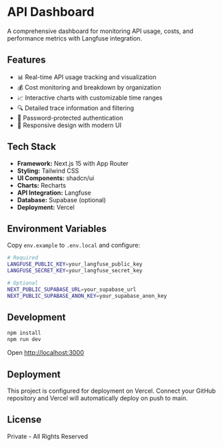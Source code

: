 # API Dashboard

A comprehensive dashboard for monitoring API usage, costs, and performance metrics with Langfuse integration.

## Features

- 📊 Real-time API usage tracking and visualization
- 💰 Cost monitoring and breakdown by organization
- 📈 Interactive charts with customizable time ranges
- 🔍 Detailed trace information and filtering
- 🔐 Password-protected authentication
- 📱 Responsive design with modern UI

## Tech Stack

- **Framework:** Next.js 15 with App Router
- **Styling:** Tailwind CSS
- **UI Components:** shadcn/ui
- **Charts:** Recharts
- **API Integration:** Langfuse
- **Database:** Supabase (optional)
- **Deployment:** Vercel

## Environment Variables

Copy `env.example` to `.env.local` and configure:

```bash
# Required
LANGFUSE_PUBLIC_KEY=your_langfuse_public_key
LANGFUSE_SECRET_KEY=your_langfuse_secret_key

# Optional
NEXT_PUBLIC_SUPABASE_URL=your_supabase_url
NEXT_PUBLIC_SUPABASE_ANON_KEY=your_supabase_anon_key
```

## Development

```bash
npm install
npm run dev
```

Open [http://localhost:3000](http://localhost:3000)

## Deployment

This project is configured for deployment on Vercel. Connect your GitHub repository and Vercel will automatically deploy on push to main.

## License

Private - All Rights Reserved
